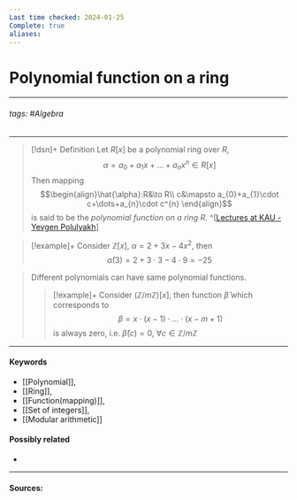 ```yaml
---
Last time checked: 2024-01-25
Complete: true
aliases:
---
```

# Polynomial function on a ring
***
###### tags: #Algebra 
***
>[!dsn]+ Definition
>Let $R[x]$ be a polynomial ring over $R$,
>$$\alpha=a_{0}+a_{1}x+\dots+a_{n}x^{n}\in R[x]$$
>Then mapping 
>$$\begin{align}\hat{\alpha}:R&\to R\\ c&\mapsto a_{0}+a_{1}\cdot c+\dots+a_{n}\cdot c^{n} \end{align}$$
>is said to be the *polynomial function on a ring $R$*.
^[[Lectures at KAU - Yevgen Polulyakh](https://drive.google.com/drive/folders/1OBF4iFXhiyJQ2lVaDTRnDEnyDf6hImIg)]

>[!example]+
>Consider $\mathbb{Z}[x]$, $\alpha=2+3x-4x^{2}$, then
>$$\hat{\alpha}(3)=2+3\cdot 3-4\cdot 9=-25$$

>Different polynomials can have same polynomial functions. 
>>[!example]+ 
>>Consider $\left(\mathbb{Z}/m\mathbb{Z}\right)[x]$, then function $\hat{\beta}$ which corresponds to
>>$$\beta=x\cdot(x-1)\cdot\ldots\cdot(x-m+1)$$
>>is always zero, i.e. $\hat{\beta}(c)=0$, $\forall c\in\mathbb{Z}/m\mathbb{Z}$

***
#### Keywords
- [[Polynomial]],
- [[Ring]],
- [[Function(mapping)]],
- [[Set of integers]],
- [[Modular arithmetic]]
#### Possibly related
- 
***
#### Sources: